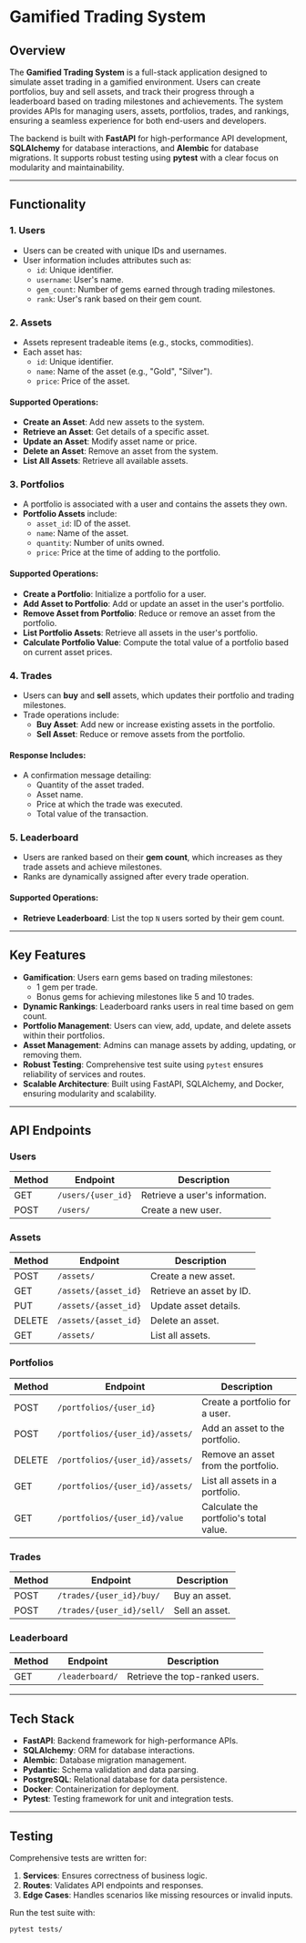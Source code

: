 # Gamified Trading System

## Overview

The **Gamified Trading System** is a full-stack application designed to simulate asset trading in a gamified environment. Users can create portfolios, buy and sell assets, and track their progress through a leaderboard based on trading milestones and achievements. The system provides APIs for managing users, assets, portfolios, trades, and rankings, ensuring a seamless experience for both end-users and developers.

The backend is built with **FastAPI** for high-performance API development, **SQLAlchemy** for database interactions, and **Alembic** for database migrations. It supports robust testing using **pytest** with a clear focus on modularity and maintainability.

---

## Functionality

### 1. **Users**
- Users can be created with unique IDs and usernames.
- User information includes attributes such as:
  - `id`: Unique identifier.
  - `username`: User's name.
  - `gem_count`: Number of gems earned through trading milestones.
  - `rank`: User's rank based on their gem count.

### 2. **Assets**
- Assets represent tradeable items (e.g., stocks, commodities).
- Each asset has:
  - `id`: Unique identifier.
  - `name`: Name of the asset (e.g., "Gold", "Silver").
  - `price`: Price of the asset.

#### Supported Operations:
- **Create an Asset**: Add new assets to the system.
- **Retrieve an Asset**: Get details of a specific asset.
- **Update an Asset**: Modify asset name or price.
- **Delete an Asset**: Remove an asset from the system.
- **List All Assets**: Retrieve all available assets.

### 3. **Portfolios**
- A portfolio is associated with a user and contains the assets they own.
- **Portfolio Assets** include:
  - `asset_id`: ID of the asset.
  - `name`: Name of the asset.
  - `quantity`: Number of units owned.
  - `price`: Price at the time of adding to the portfolio.

#### Supported Operations:
- **Create a Portfolio**: Initialize a portfolio for a user.
- **Add Asset to Portfolio**: Add or update an asset in the user's portfolio.
- **Remove Asset from Portfolio**: Reduce or remove an asset from the portfolio.
- **List Portfolio Assets**: Retrieve all assets in the user's portfolio.
- **Calculate Portfolio Value**: Compute the total value of a portfolio based on current asset prices.

### 4. **Trades**
- Users can **buy** and **sell** assets, which updates their portfolio and trading milestones.
- Trade operations include:
  - **Buy Asset**: Add new or increase existing assets in the portfolio.
  - **Sell Asset**: Reduce or remove assets from the portfolio.

#### Response Includes:
- A confirmation message detailing:
  - Quantity of the asset traded.
  - Asset name.
  - Price at which the trade was executed.
  - Total value of the transaction.

### 5. **Leaderboard**
- Users are ranked based on their **gem count**, which increases as they trade assets and achieve milestones.
- Ranks are dynamically assigned after every trade operation.

#### Supported Operations:
- **Retrieve Leaderboard**: List the top `N` users sorted by their gem count.

---

## Key Features

- **Gamification**: Users earn gems based on trading milestones:
  - 1 gem per trade.
  - Bonus gems for achieving milestones like 5 and 10 trades.
- **Dynamic Rankings**: Leaderboard ranks users in real time based on gem count.
- **Portfolio Management**: Users can view, add, update, and delete assets within their portfolios.
- **Asset Management**: Admins can manage assets by adding, updating, or removing them.
- **Robust Testing**: Comprehensive test suite using `pytest` ensures reliability of services and routes.
- **Scalable Architecture**: Built using FastAPI, SQLAlchemy, and Docker, ensuring modularity and scalability.

---

## API Endpoints

### **Users**
| Method | Endpoint              | Description                       |
|--------|-----------------------|-----------------------------------|
| GET    | `/users/{user_id}`    | Retrieve a user's information.   |
| POST   | `/users/`             | Create a new user.               |

### **Assets**
| Method | Endpoint              | Description                       |
|--------|-----------------------|-----------------------------------|
| POST   | `/assets/`            | Create a new asset.              |
| GET    | `/assets/{asset_id}`  | Retrieve an asset by ID.         |
| PUT    | `/assets/{asset_id}`  | Update asset details.            |
| DELETE | `/assets/{asset_id}`  | Delete an asset.                 |
| GET    | `/assets/`            | List all assets.                 |

### **Portfolios**
| Method | Endpoint                          | Description                                |
|--------|-----------------------------------|--------------------------------------------|
| POST   | `/portfolios/{user_id}`           | Create a portfolio for a user.             |
| POST   | `/portfolios/{user_id}/assets/`   | Add an asset to the portfolio.             |
| DELETE | `/portfolios/{user_id}/assets/`   | Remove an asset from the portfolio.        |
| GET    | `/portfolios/{user_id}/assets/`   | List all assets in a portfolio.            |
| GET    | `/portfolios/{user_id}/value`     | Calculate the portfolio's total value.     |

### **Trades**
| Method | Endpoint                     | Description                   |
|--------|------------------------------|-------------------------------|
| POST   | `/trades/{user_id}/buy/`     | Buy an asset.                 |
| POST   | `/trades/{user_id}/sell/`    | Sell an asset.                |

### **Leaderboard**
| Method | Endpoint              | Description                           |
|--------|-----------------------|---------------------------------------|
| GET    | `/leaderboard/`       | Retrieve the top-ranked users.        |

---

## Tech Stack

- **FastAPI**: Backend framework for high-performance APIs.
- **SQLAlchemy**: ORM for database interactions.
- **Alembic**: Database migration management.
- **Pydantic**: Schema validation and data parsing.
- **PostgreSQL**: Relational database for data persistence.
- **Docker**: Containerization for deployment.
- **Pytest**: Testing framework for unit and integration tests.

---

## Testing

Comprehensive tests are written for:
1. **Services**: Ensures correctness of business logic.
2. **Routes**: Validates API endpoints and responses.
3. **Edge Cases**: Handles scenarios like missing resources or invalid inputs.

Run the test suite with:

```bash
pytest tests/
